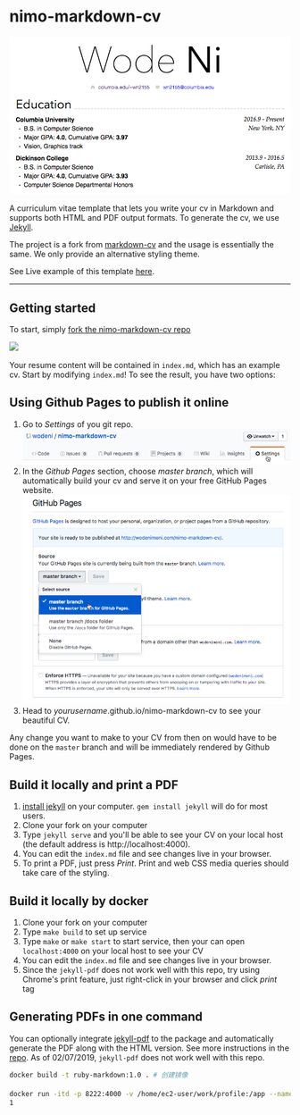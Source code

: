 nimo-markdown-cv
================

<p align="center">
<img src="assets/README-63bf9.png" width="700">
</p>

A curriculum vitae template that lets you write your cv in Markdown and supports both HTML and PDF output formats. To generate the cv, we use [Jekyll](https://jekyllrb.com/).

The project is a fork from [markdown-cv](http://elipapa.github.io/markdown-cv) and the usage is essentially the same. We only provide an alternative styling theme.

See Live example of this template [here](http://wodenimoni.com/nimo-markdown-cv/).

***

## Getting started

To start, simply [fork the nimo-markdown-cv repo](https://github.com/wodeni/nimo-markdown-cv)

![](https://help.github.com/assets/images/help/repository/fork_button.jpg)

Your resume content will be contained in `index.md`, which has an example cv. Start by modifying `index.md`! To see the result, you have two options:

## Using Github Pages to publish it online

1. Go to *Settings* of you git repo. ![](assets/README-5d16f.png)
2. In the *Github Pages* section, choose *master branch*, which will automatically build your cv and serve it on your free GitHub Pages website. ![](assets/README-0669e.png)
3. Head to *yourusername*.github.io/nimo-markdown-cv to see your beautiful CV.

Any change you want to make to your CV from then on would have to be done on the `master` branch and will be immediately rendered by Github Pages.

## Build it locally and print a PDF

1. [install jekyll](https://jekyllrb.com/docs/installation/) on your computer. `gem install jekyll` will do for most users.
2. Clone your fork on your computer
3. Type `jekyll serve` and you'll be able to see your CV on your local host (the default address is http://localhost:4000).
4. You can edit the `index.md` file and see changes live in your browser.
5. To print a PDF, just press *Print*. Print and web CSS media queries should take care of the styling.

## Build it locally by docker

1. Clone your fork on your computer
2. Type `make build` to set up service
3. Type `make` or `make start`  to start service, then your can open `localhost:4000` on your local host to see your CV
4. You can edit the `index.md` file and see changes live in your browser.
5. Since the `jekyll-pdf` does not work well with this repo, try using Chrome's print feature, just right-click in your browser and click *print* tag

## Generating PDFs in one command

You can optionally integrate [jekyll-pdf](https://github.com/abeMedia/jekyll-pdf) to the package and automatically generate the PDF along with the HTML version. See more instructions in the [repo](https://github.com/abeMedia/jekyll-pdf). As of 02/07/2019, `jekyll-pdf` does not work well with this repo.

```sh
docker build -t ruby-markdown:1.0 . # 创建镜像

docker run -itd -p 8222:4000 -v /home/ec2-user/work/profile:/app --name mycv ruby-markdown:1.0 jekyll serve --host 0.0.0.0
1
```